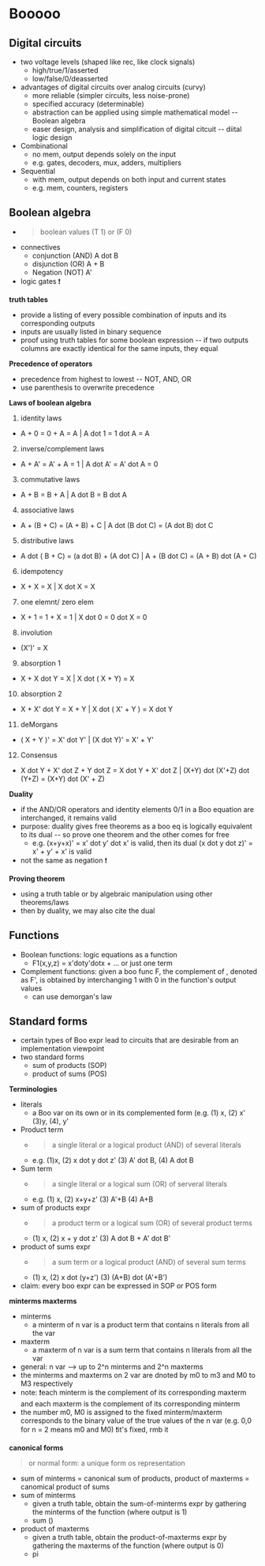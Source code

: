 # Booooo

## Digital circuits
- two voltage levels (shaped like rec, like clock signals)
  - high/true/1/asserted
  - low/false/0/deasserted
- advantages of digital circuits over analog circuits (curvy) 
  - more reliable (simpler circuits, less noise-prone)
  - specified accuracy (determinable)
  - abstraction can be applied using simple mathematical model -- Boolean algebra
  - easer design, analysis and simplification of digital citcuit -- diital logic design
- Combinational
  - no mem, output depends solely on the input
  - e.g. gates, decoders, mux, adders, multipliers
- Sequential
  - with mem, output depends on both input and current states
  - e.g. mem, counters, registers
 
## Boolean algebra 
- > boolean values (T 1) or (F 0)
- connectives
  - conjunction (AND) A dot B
  - disjunction (OR) A + B
  - Negation (NOT) A'
- logic gates ❗

**truth tables**
- provide a listing of every possible combination of inputs and its corresponding outputs
- inputs are usually listed in binary sequence
- proof using truth tables for some boolean expression -- if two outputs columns are exactly identical for the same inputs, they equal 

**Precedence of operators**
- precedence from highest to lowest -- NOT, AND, OR
- use parenthesis to overwrite precedence

**Laws of boolean algebra**
1. identity laws
  - A + 0 = 0 + A = A | A dot 1 = 1 dot A = A
2. inverse/complement laws
  - A + A' = A' + A = 1 | A dot A' = A' dot A = 0 
3. commutative laws
  - A + B = B + A | A dot B = B dot A
4. associative laws
  - A + (B + C) = (A + B) + C | A dot (B dot C) = (A dot B) dot C
5. distributive laws
  - A dot ( B + C) = (a dot B) + (A dot C) | A + (B dot C) = (A + B) dot (A + C)
6. idempotency
  - X + X = X | X dot X = X
7. one elemnt/ zero elem
  - X + 1 = 1 + X = 1  | X dot 0 = 0 dot X = 0
8. involution
  - (X')' = X
9. absorption 1
  - X + X dot Y = X | X dot ( X + Y) = X 
10. absorption 2
  - X + X' dot Y = X + Y | X dot ( X' + Y ) = X dot Y 
11. deMorgans
  - ( X + Y )' = X' dot Y' | (X dot Y)' = X' + Y'   
12. Consensus
  - X dot Y + X' dot Z + Y dot Z = X dot Y + X' dot Z | (X+Y) dot (X'+Z) dot (Y+Z) = (X+Y) dot (X' + Z) 

**Duality**
- if the AND/OR  operators and identity elements 0/1 in a Boo equation are interchanged, it remains valid
- purpose: duality gives free theorems as a boo eq is logically equivalent to its dual -- so prove one theorem and the other comes for free
  - e.g. (x+y+x)' = x' dot y' dot x' is valid, then its dual (x dot y dot z)' = x' + y' + x' is valid
- not the same as negation ❗

**Proving theorem**
- using a truth table or by algebraic manipulation using other theorems/laws
- then by duality, we may also cite the dual

## Functions
- Boolean functions: logic equations as a function
  - F1(x,y,z) = x'doty'dotx + ... or just one term
- Complement functions: given a boo func F, the complement of , denoted as F', is obtained by interchanging 1 with 0 in the function's output values
  - can use demorgan's law

## Standard forms
- certain types of Boo expr lead to circuits that are desirable from an implementation viewpoint
- two standard forms
  - sum of products (SOP)
  - product of sums (POS)

 **Terminologies**
- literals
  - a Boo var on its own or in its complemented form (e.g. (1) x, (2) x' (3)y, (4), y'
- Product term
  - > a single literal or a logical product (AND) of several literals
  - e.g. (1)x, (2) x dot y dot z' (3) A' dot B, (4) A dot B
- Sum term
  - > a single literal or a logical sum (OR) of serveral literals
  - e.g. (1) x, (2) x+y+z' (3) A'+B (4) A+B
- sum of products expr
  - > a product term or a logical sum (OR) of several product terms
  - (1) x, (2) x + y dot z' (3) A dot B + A' dot B'
- product of sums expr
  - > a sum term or a logical product (AND) of several sum terms
  - (1) x, (2) x dot (y+z') (3) (A+B) dot (A'+B')
- claim: every boo expr can be expressed in SOP or POS form

**minterms maxterms**
- minterms
  - a minterm of n var is a product term that contains n literals from all the var
- maxterm
  - a maxterm of n var is a sum term that contains n literals from all the var
- general: n var --> up to 2^n minterms and 2^n maxterms
- the minterms and maxterms on 2 var are dnoted by m0 to m3 and M0 to M3 respectively
- note: ❗each minterm is the complement of its corresponding maxterm and each maxterm is the complement of its corresponding minterm
- the number m0, M0 is assigned to the fixed minterm/maxterm corresponds to the binary value of the true values of the n var (e.g. 0,0 for n = 2 means m0 and M0) ❗it's fixed, rmb it 

**canonical forms**
> or normal form: a unique form os representation
- sum of minterms = canonical sum of products, product of maxterms = canomical product of sums
- sum of minterms
  - given a truth table, obtain the sum-of-minterms expr by gathering the minterms of the function (where output is 1)
  - sum () 
- product of maxterms
  - given a truth table, obtain the product-of-maxterms expr by gathering the maxterms of the function (where output is 0)
  - pi

